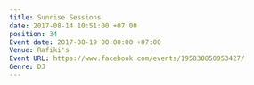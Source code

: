 ```yaml
---
title: Sunrise Sessions
date: 2017-08-14 10:51:00 +07:00
position: 34
Event date: 2017-08-19 00:00:00 +07:00
Venue: Rafiki's
Event URL: https://www.facebook.com/events/195830850953427/
Genre: DJ
---
```


